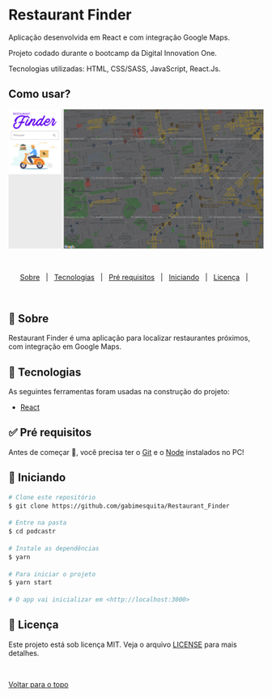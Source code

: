 # Restaurant Finder

<p>Aplicação desenvolvida em React e com integração Google Maps.</p>

<p>Projeto codado durante o bootcamp da Digital Innovation One.</p>

<p>Tecnologias utilizadas: HTML, CSS/SASS, JavaScript, React.Js. </p>
 
## Como usar? ##
 
  <img src="restaurantfinder.png" alt="Restaurant Finder" />

  &#xa0;


</div>

<p align="center">
  <a href="#dart-sobre">Sobre</a> &#xa0; | &#xa0;   
  <a href="#rocket-tecnologias">Tecnologias</a> &#xa0; | &#xa0;
  <a href="#white_check_mark-pré-requesitos">Pré requisitos</a> &#xa0; | &#xa0;
  <a href="#checkered_flag-começando">Iniciando</a> &#xa0; | &#xa0;
  <a href="#memo-licença">Licença</a> &#xa0; | &#xa0;
</p>

<br>

## :dart: Sobre ##

Restaurant Finder é uma aplicação para localizar restaurantes próximos, com integração em Google Maps.

## :rocket: Tecnologias ##

As seguintes ferramentas foram usadas na construção do projeto:

- [React](https://pt-br.reactjs.org/)

## :white_check_mark: Pré requisitos ##

Antes de começar :checkered_flag:, você precisa ter o [Git](https://git-scm.com) e o [Node](https://nodejs.org/en/) instalados no PC!

## :checkered_flag: Iniciando ##

```bash
# Clone este repositório
$ git clone https://github.com/gabimesquita/Restaurant_Finder

# Entre na pasta
$ cd podcastr

# Instale as dependências
$ yarn

# Para iniciar o projeto
$ yarn start

# O app vai inicializar em <http://localhost:3000>
```

## :memo: Licença ##

Este projeto está sob licença MIT. Veja o arquivo [LICENSE](license.md) para mais detalhes.



&#xa0;

<a href="#top">Voltar para o topo</a>
